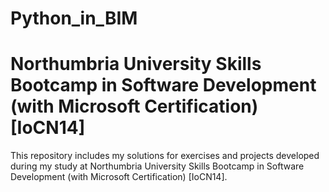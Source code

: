 # Python_in_BIM
# Northumbria University Skills Bootcamp in Software Development (with Microsoft Certification) [IoCN14]
This repository includes my solutions for exercises and projects developed during my study at Northumbria University Skills Bootcamp in Software Development (with Microsoft Certification) [IoCN14].
